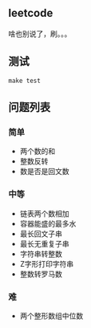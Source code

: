 ## leetcode

啥也别说了，刷。。。

## 测试

```shell script
make test
```

## 问题列表

### 简单

+ 两个数的和
+ 整数反转
+ 数是否是回文数

### 中等

+ 链表两个数相加
+ 容器能盛的最多水
+ 最长回文子串
+ 最长无重复子串
+ 字符串转整数
+ Z字形打印字符串
+ 整数转罗马数

### 难 

+ 两个整形数组中位数